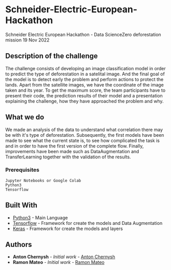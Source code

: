 # Schneider-Electric-European-Hackathon
Schneider Electric European Hackathon - Data ScienceZero deforestation mission 19 Nov 2022

## Description of the challenge

The challenge consists of developing an image classification model in order to predict the type of deforestation in a satelital image. And the final goal of the model is to detect early the problem and perform actions to protect the lands. Apart from the satellite images, we have the coordinate of the image taken and its year.
To get the maximum score, the team participants have to present their code, the prediction results of their model and a presentation explaining the challenge, how they have approached the problem and why.

## What we do

We made an analysis of the data to understand what correlation there may be with it's type of deforestation. Subsequently, the first models have been made to see what the current state is, to see how complicated the task is and in order to have the first version of the complete flow. Finally, improvements have been made such as DataAugmentation and TransferLearning together with the validation of the results.

### Prerequisites


```
Jupyter Notebooks or Google Colab
Python3 
Tensorflow
```

## Built With

* [Python3](https://www.python.org/downloads/) - Main Language
* [Tensorflow](https://www.tensorflow.org/) - Framework for create the models and Data Augmentation
* [Keras](https://keras.io) - Framework for create the models and layers


## Authors

* **Anton Chernysh** - *Initial work* - [Anton Chernysh](https://github.com/Visn0)
* **Ramon Mateo** - *Initial work* - [Ramon Mateo](https://github.com/MateoProjects)

